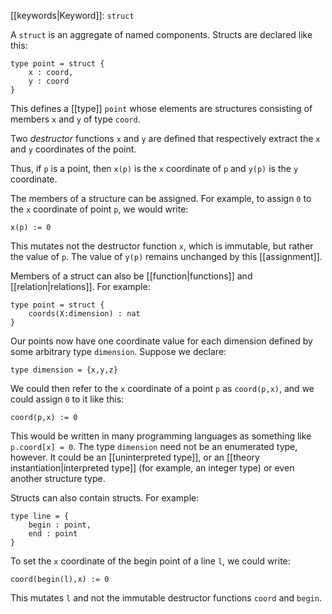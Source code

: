 [[keywords|Keyword]]: `struct`

A `struct` is an aggregate of named components. Structs are declared like this:

```
type point = struct {
    x : coord,
    y : coord
}
```

This defines a [[type]] `point` whose elements are structures consisting of members `x` and `y` of type `coord`.

Two *destructor* functions `x` and `y` are defined that respectively extract the `x` and `y` coordinates of the point. 

Thus, if `p` is a point, then `x(p)` is the `x` coordinate of `p` and `y(p)` is the `y` coordinate.

The members of a structure can be assigned. For example, to assign `0` to the `x` coordinate of point `p`, we would write:

```
x(p) := 0
```

This mutates not the destructor function `x`, which is immutable, but rather the value of `p`. The value of `y(p)` remains unchanged by this [[assignment]].

Members of a struct can also be [[function|functions]] and [[relation|relations]]. For example:

```
type point = struct {
    coords(X:dimension) : nat
}
```

Our points now have one coordinate value for each dimension defined by some arbitrary type `dimension`. Suppose we declare:

```
type dimension = {x,y,z}
```

We could then refer to the `x` coordinate of a point `p` as `coord(p,x)`, and we could assign `0` to it like this:

```
coord(p,x) := 0
```

This would be written in many programming languages as something like `p.coord[x] = 0`. The type `dimension` need not be an enumerated type, however. It could be an [[uninterpreted type]], or an [[theory instantiation|interpreted type]] (for example, an integer type) or even another structure type.

Structs can also contain structs. For example:

```
type line = {
    begin : point,
    end : point
}
```

To set the `x` coordinate of the begin point of a line `l`, we could write:

```
coord(begin(l),x) := 0
```

This mutates `l` and not the immutable destructor functions `coord` and `begin`.
